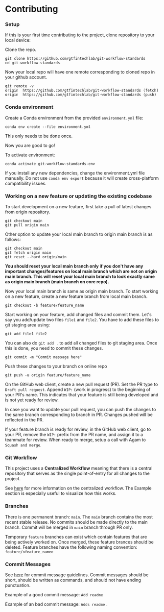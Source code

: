 # Contributing

### Setup
If this is your first time contributing to the project, clone repository to your local device:

Clone the repo. 
```
git clone https://github.com/gtfintechlab/git-workflow-standards
cd git-workflow-standards
```

Now your local repo will have one remote corresponding to cloned repo in your github account.
```
git remote -v
origin	https://github.com/gtfintechlab/git-workflow-standards (fetch)
origin	https://github.com/gtfintechlab/git-workflow-standards (push)
```

### Conda environment

Create a Conda environment from the provided `environment.yml` file:

`conda env create --file environment.yml`

This only needs to be done once.

Now you are good to go!

To activate environment:

`conda activate git-workflow-standards-env`

If you install any new dependencies, change the environment.yml file manually. Do not use `conda env export` because it will create cross-platform compatibility issues. 

### Working on a new feature or updating the existing codebase

To start development on a new feature, first take a pull of latest changes from origin repository.
```
git checkout main
git pull origin main
```
Other option to update your local main branch to origin main branch is as follows: 
```
git checkout main
git fetch origin main
git reset --hard origin/main
```
**You should reset your local main branch only if you don't have any important changes/features on local main branch which are not on origin main branch. This will reset your local main branch to look exactly same as origin main branch (main branch on core repo).**

Now your local main branch is same as origin main branch. To start working on a new feature, create a new feature branch from local main branch.
```
git checkout -b feature/feature_name
```

Start working on your feature, add changed files and commit them. Let's say you add/update two files `file1` and `file2`. You have to add these files to git staging area using: 
```
git add file1 file2
```

You can also do `git add .` to add all changed files to git staging area. Once this is done, you need to commit these changes.
```
git commit -m "Commit message here"
```

Push these changes to your branch on online repo
```
git push -u origin feature/feature_name
```
On the GitHub web client, create a new pull request (PR). Set the PR type to `Draft pull request`. Append `WIP:` (work in progress) to the beginning of your PR's name. This indicates that your feature is still being developed and is not yet ready for review.

In case you want to update your pull request, you can push the changes to the same branch corresponding to branch in PR. Changes pushed will be reflected in the PR.

If your feature branch is ready for review, in the GitHub web client, go to your PR, remove the `WIP:` prefix from the PR name, and assign it to a teammate for review. When ready to merge, setup a call with Agam to `Squash and merge`.

### Git Workflow

This project uses a **Centralized Workflow** meaning that there is a central repository that serves as the single point-of-entry for all changes to the project.

See [here](https://www.atlassian.com/git/tutorials/comparing-workflows) for more information on the centralized workflow. The Example section is especially useful to visualize how this works.


### Branches

There is one permanent branch: `main`. The `main` branch contains the most recent stable release. No commits should be made directly to the main branch. Commit will be merged in `main` branch through PR only. 

Temporary `feature` branches can exist which contain features that are being actively worked on. Once merged, these feature brances should be deleted. Feature branches have the following naming convention: `feature/<feature_name>`

### Commit Messages

See [here](https://tbaggery.com/2008/04/19/a-note-about-git-commit-messages.html) for commit message guidelines. Commit messages should be short, should be written as commands, and should not have ending punctuation.

Example of a good commit message: `Add readme`

Example of an bad commit message: `Adds readme.`